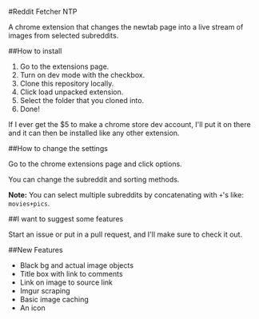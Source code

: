 #Reddit Fetcher NTP

A chrome extension that changes the newtab page into a live stream of images from selected subreddits.

##How to install

1. Go to the extensions page.
2. Turn on dev mode with the checkbox.
3. Clone this repository locally.
4. Click load unpacked extension.
5. Select the folder that you cloned into.
6. Done!

If I ever get the $5 to make a chrome store dev account, I'll put it on there and it can then be installed like any other extension.

##How to change the settings

Go to the chrome extensions page and click options.

You can change the subreddit and sorting methods.

**Note:** You can select multiple subreddits by concatenating with `+`'s like: `movies+pics`.

##I want to suggest some features

Start an issue or put in a pull request, and I'll make sure to check it out.

##New Features

- Black bg and actual image objects
- Title box with link to comments
- Link on image to source link
- Imgur scraping
- Basic image caching
- An icon
